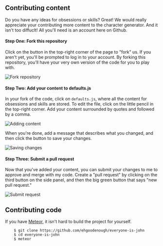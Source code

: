 ## Contributing content ##

Do you have any ideas for obsessions or skills? Great! We would really appreciate your contributing more content to the character generator. And it isn't too diffuclt! All you'll need is an account here on Github.

#### Step One: Fork this repository ####

Click on the button in the top-right corner of the page to "fork" us. If you aren't yet, you'll be prompted to log in to your account. By forking this repository, you'll have your very own version of the code for you to play with.

![Fork repository](http://imgur.com/jjk64oi.png)

#### Step Two: Add your content to defaults.js ####

In your fork of the code, click on ``defaults.js``, where all the content for obsessions and skills are stored. To edit the file, click on the little pencil in the top-right corner. Add your content surrounded by quotes and followed by a comma.

![Adding content](http://imgur.com/Xp73fW4.gif)

When you're done, add a message that describes what you changed, and then click the button to save your changes.

![Saving changes](http://imgur.com/FjQsXCg.png)

#### Step Three: Submit a pull request ####

Now that you've added your content, you can submit your changes to me to approve and merge with my code. Create a "pull request" by clicking on the third button on the side panel, and then the big green button that says "new pull request."

![Submit request](http://imgur.com/iisRIEP.png)

## Contributing code ##

If you have [Meteor](https://www.meteor.com), it isn't hard to build the project for yourself.

```
    $ git clone https://github.com/ehgoodenough/everyone-is-john
    $ cd everyone-is-john
    $ meteor
```